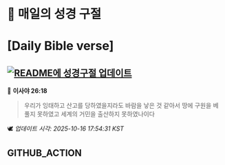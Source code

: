 # 🙏 매일의 성경 구절
# [Daily Bible verse]
## [![README에 성경구절 업데이트](https://github.com/DONGSUKA/first_test/actions/workflows/update-readme-bible.yml/badge.svg)](https://github.com/DONGSUKA/first_test/actions/workflows/update-readme-bible.yml)
<!-- START_BIBLE_VERSE -->
📖 **이사야 26:18**
> 우리가 잉태하고 산고를 당하였을지라도 바람을 낳은 것 같아서 땅에 구원을 베풀지 못하였고 세계의 거민을 출산하지 못하였나이다

🕊️ _업데이트 시각: 2025-10-16 17:54:31 KST_
  <!-- END_BIBLE_VERSE -->
## GITHUB_ACTION
